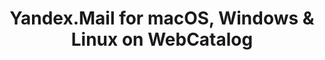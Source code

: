 ---
name: Yandex.Mail
category: Productivity
mailtoHandler: 'https://mail.yandex.com/compose?mailto=%s'
title: 'Yandex.Mail for macOS, Windows & Linux on WebCatalog'
key: yandex-mail
fullUrl: 'https://mail.yandex.com'
hostname: mail.yandex.com

---